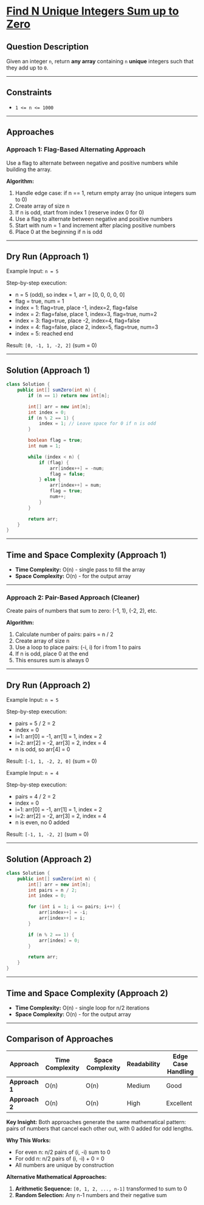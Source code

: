 # [Find N Unique Integers Sum up to Zero](https://leetcode.com/problems/find-n-unique-integers-sum-up-to-zero/)

## Question Description
Given an integer `n`, return **any array** containing `n` **unique** integers such that they add up to `0`.

---

## Constraints
- `1 <= n <= 1000`

---

## Approaches

### Approach 1: Flag-Based Alternating Approach
Use a flag to alternate between negative and positive numbers while building the array.

**Algorithm:**
1. Handle edge case: if n == 1, return empty array (no unique integers sum to 0)
2. Create array of size n
3. If n is odd, start from index 1 (reserve index 0 for 0)
4. Use a flag to alternate between negative and positive numbers
5. Start with num = 1 and increment after placing positive numbers
6. Place 0 at the beginning if n is odd

---

## Dry Run (Approach 1)
Example Input: `n = 5`

Step-by-step execution:
- n = 5 (odd), so index = 1, arr = [0, 0, 0, 0, 0]
- flag = true, num = 1
- index = 1: flag=true, place -1, index=2, flag=false
- index = 2: flag=false, place 1, index=3, flag=true, num=2
- index = 3: flag=true, place -2, index=4, flag=false
- index = 4: flag=false, place 2, index=5, flag=true, num=3
- index = 5: reached end

Result: `[0, -1, 1, -2, 2]` (sum = 0)

---

## Solution (Approach 1)
```java
class Solution {
    public int[] sumZero(int n) {
        if (n == 1) return new int[n];

        int[] arr = new int[n];
        int index = 0;
        if (n % 2 == 1) {
            index = 1; // Leave space for 0 if n is odd
        }

        boolean flag = true;
        int num = 1;

        while (index < n) {
            if (flag) {
                arr[index++] = -num;
                flag = false;
            } else {
                arr[index++] = num;
                flag = true;
                num++;
            }
        }

        return arr;
    }
}
```

---

## Time and Space Complexity (Approach 1)
- **Time Complexity:** O(n) - single pass to fill the array
- **Space Complexity:** O(n) - for the output array

---

### Approach 2: Pair-Based Approach (Cleaner)
Create pairs of numbers that sum to zero: (-1, 1), (-2, 2), etc.

**Algorithm:**
1. Calculate number of pairs: pairs = n / 2
2. Create array of size n
3. Use a loop to place pairs: (-i, i) for i from 1 to pairs
4. If n is odd, place 0 at the end
5. This ensures sum is always 0

---

## Dry Run (Approach 2)
Example Input: `n = 5`

Step-by-step execution:
- pairs = 5 / 2 = 2
- index = 0
- i=1: arr[0] = -1, arr[1] = 1, index = 2
- i=2: arr[2] = -2, arr[3] = 2, index = 4
- n is odd, so arr[4] = 0

Result: `[-1, 1, -2, 2, 0]` (sum = 0)

Example Input: `n = 4`

Step-by-step execution:
- pairs = 4 / 2 = 2
- index = 0
- i=1: arr[0] = -1, arr[1] = 1, index = 2
- i=2: arr[2] = -2, arr[3] = 2, index = 4
- n is even, no 0 added

Result: `[-1, 1, -2, 2]` (sum = 0)

---

## Solution (Approach 2)
```java
class Solution {
    public int[] sumZero(int n) {
        int[] arr = new int[n];
        int pairs = n / 2;
        int index = 0;

        for (int i = 1; i <= pairs; i++) {
            arr[index++] = -i;
            arr[index++] = i;
        }

        if (n % 2 == 1) {
            arr[index] = 0;
        }

        return arr;
    }
}
```

---

## Time and Space Complexity (Approach 2)
- **Time Complexity:** O(n) - single loop for n/2 iterations
- **Space Complexity:** O(n) - for the output array

---

## Comparison of Approaches

| Approach | Time Complexity | Space Complexity | Readability | Edge Case Handling |
|----------|----------------|------------------|-------------|-------------------|
| **Approach 1** | O(n) | O(n) | Medium | Good |
| **Approach 2** | O(n) | O(n) | High | Excellent |

**Key Insight:** Both approaches generate the same mathematical pattern: pairs of numbers that cancel each other out, with 0 added for odd lengths.

**Why This Works:**
- For even n: n/2 pairs of (i, -i) sum to 0
- For odd n: n/2 pairs of (i, -i) + 0 = 0
- All numbers are unique by construction

**Alternative Mathematical Approaches:**
1. **Arithmetic Sequence:** `[0, 1, 2, ..., n-1]` transformed to sum to 0
2. **Random Selection:** Any n-1 numbers and their negative sum